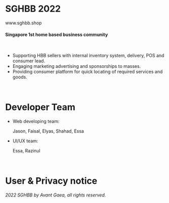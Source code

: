 ﻿<h1>SGHBB 2022</h1>
 <p>www.sghbb.shop<h4>Singapore 1st home based business community</h4></p>
 <br>
<p>
 <ul>
  <li>Supporting HBB sellers with internal inventory system, delivery, POS and consumer lead.
  <li>Engaging marketing advertising and sponsorships to masses.
  <li>Providing consumer platform for quick locating of required services and goods.
  </ul></p>
  <br>
<h1>Developer Team</h1>
<ul>
 <li>Web developing team:
  <p>Jason, Faisal, Elyas, Shahad, Essa
<br>
<li>UI/UX team:
 <p>Essa, Razinul
</ul>
<br>
<h1>User & Privacy notice</h1>
<i>2022 SGHBB by Avant Gaea, all rights reserved.
 </i>
